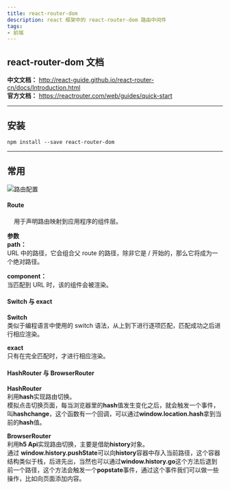 ```yaml
---
title: react-router-dom
description: react 框架中的 react-router-dom 路由中间件
tags:
- 前端
---
```


## react-router-dom 文档

**中文文档：** http://react-guide.github.io/react-router-cn/docs/Introduction.html<br>
**官方文档：** https://reactrouter.com/web/guides/quick-start

***

## 安装

```
npm install --save react-router-dom
```

***

## 常用

![路由配置](https://s3.ax1x.com/2021/01/21/s422gx.md.png)

#### Route
&nbsp;&nbsp;&nbsp;&nbsp;用于声明路由映射到应用程序的组件层。<br>

**参数**<br>
**path：**<br>
URL 中的路径，它会组合父 route 的路径，除非它是 / 开始的，那么它将成为一个绝对路径。<br>

**component：**<br>
当匹配到 URL 时，该的组件会被渲染。

#### Switch 与 exact

**Switch**<br>
类似于编程语言中使用的 switch 语法，从上到下进行逐项匹配，匹配成功之后进行相应渲染。<br>

**exact**<br>
只有在完全匹配时，才进行相应渲染。

#### HashRouter 与 BrowserRouter

**HashRouter**<br>
利用**hash**实现路由切换。<br>
模拟点击切换页面，每当浏览器里的**hash**值发生变化之后，就会触发一个事件，叫**hashchange**，这个函数有一个回调，可以通过**window.location.hash**拿到当前的**hash**值。<br>

**BrowserRouter**<br>
利用**h5 Api**实现路由切换，主要是借助**history**对象。<br>
通过 **window.history.pushState**可以向**history**容器中存入当前路径，这个容器结构类似于栈，后进先出，当然也可以通过**window.history.go**这个方法后退到前一个路径，这个方法会触发一个**popstate**事件，通过这个事件我们可以做一些操作，比如向页面添加内容。<br>





